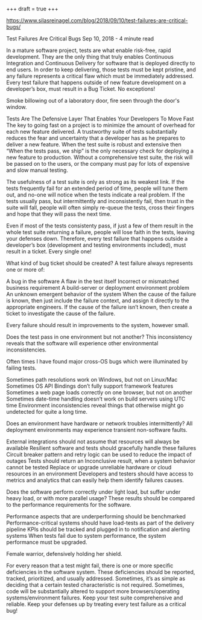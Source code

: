 +++
draft = true
+++

https://www.silasreinagel.com/blog/2018/09/10/test-failures-are-critical-bugs/

Test Failures Are Critical Bugs
Sep 10, 2018      -      4 minute read

In a mature software project, tests are what enable risk-free, rapid development. They are the only thing that truly enables Continuous Integration and Continuous Delivery for software that is deployed directly to end users. In order to keep delivering, those tests must be kept pristine, and any failure represents a critical flaw which must be immediately addressed. Every test failure that happens outside of new feature development on a developer’s box, must result in a Bug Ticket. No exceptions!

Smoke billowing out of a laboratory door, fire seen through the door's window.

Tests Are The Defensive Layer That Enables Your Developers To Move Fast
The key to going fast on a project is to minimize the amount of overhead for each new feature delivered. A trustworthy suite of tests substantially reduces the fear and uncertainty that a developer has as he prepares to deliver a new feature. When the test suite is robust and extensive then “When the tests pass, we ship” is the only necessary check for deploying a new feature to production. Without a comprehensive test suite, the risk will be passed on to the users, or the company must pay for lots of expensive and slow manual testing.

The usefulness of a test suite is only as strong as its weakest link. If the tests frequently fail for an extended period of time, people will tune them out, and no-one will notice when the tests indicate a real problem. If the tests usually pass, but intermittently and inconsistently fail, then trust in the suite will fall, people will often simply re-queue the tests, cross their fingers and hope that they will pass the next time.

Even if most of the tests consistenty pass, if just a few of them result in the whole test suite returning a failure, people will lose faith in the tests, leaving your defenses down. Therefore, every test failure that happens outside a developer’s box (development and testing environments included), must result in a ticket. Every single one!

What kind of bug ticket should be created?
A test failure always represents one or more of:

A bug in the software
A flaw in the test itself
Incorrect or mismatched business requirement
A build-server or deployment environment problem
An unknown emergent behavior of the system
When the cause of the failure is known, then just include the failure context, and assign it directly to the appropriate engineers. If the cause of the failure isn’t known, then create a ticket to investigate the cause of the failure.

Every failure should result in improvements to the system, however small.

Does the test pass in one environment but not another?
This inconsistency reveals that the software will experience other environmental inconsistencies.

Often times I have found major cross-OS bugs which were illuminated by failing tests.

Sometimes path resolutions work on Windows, but not on Linux/Mac
Sometimes OS API Bindings don’t fully support framework features
Sometimes a web page loads correctly on one browser, but not on another
Sometimes date-time handling doesn’t work on build servers using UTC time
Environment inconsistencies reveal things that otherwise might go undetected for quite a long time.

Does an environment have hardware or network troubles intermittently?
All deployment environments may experience transient non-software faults.

External integrations should not assume that resources will always be available
Resilient software and tests should gracefully handle these failures
Circuit breaker pattern and retry logic can be used to reduce the impact of outages
Tests should return an Inconclusive result, when a system behavior cannot be tested
Replace or upgrade unreliable hardware or cloud resources in an environment
Developers and testers should have access to metrics and analytics that can easily help them identify failures causes.

Does the software perform correctly under light load, but suffer under heavy load, or with more parallel usage?
These results should be compared to the performance requirements for the software.

Performance aspects that are underperforming should be benchmarked
Performance-critical systems should have load-tests as part of the delivery pipeline
KPIs should be tracked and plugged in to notification and alerting systems
When tests fail due to system performance, the system performance must be upgraded.

Female warrior, defensively holding her shield.

For every reason that a test might fail, there is one or more specific deficiencies in the software system. These deficiencies should be reported, tracked, prioritized, and usually addressed. Sometimes, it’s as simple as deciding that a certain tested characteristic is not required. Sometimes, code will be substantially altered to support more browsers/operating systems/environment failures. Keep your test suite comprehensive and reliable. Keep your defenses up by treating every test failure as a critical bug!
